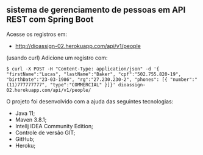## sistema de gerenciamento de pessoas em API REST com Spring Boot

Acesse os registros em:

* http://dioassign-02.herokuapp.com/api/v1/people

(usando curl) Adicione um registro com:

```shell script
$ curl -X POST -H "Content-Type: application/json" -d '{ "firstName":"Lucas", "lastName":"Baker", "cpf":"502.755.820-19", "birthDate":"23-03-1986", "rg":"27.230.230-2", "phones": [{ "number":"(11)777777777", "type":"COMMERCIAL" }]}' dioassign-02.herokuapp.com/api/v1/people/
```

O projeto foi desenvolvido com a ajuda das seguintes tecnologias:

* Java 11;
* Maven 3.8.1;
* Intellj IDEA Community Edition;
* Controle de versão GIT;
* GitHub;
* Heroku;

